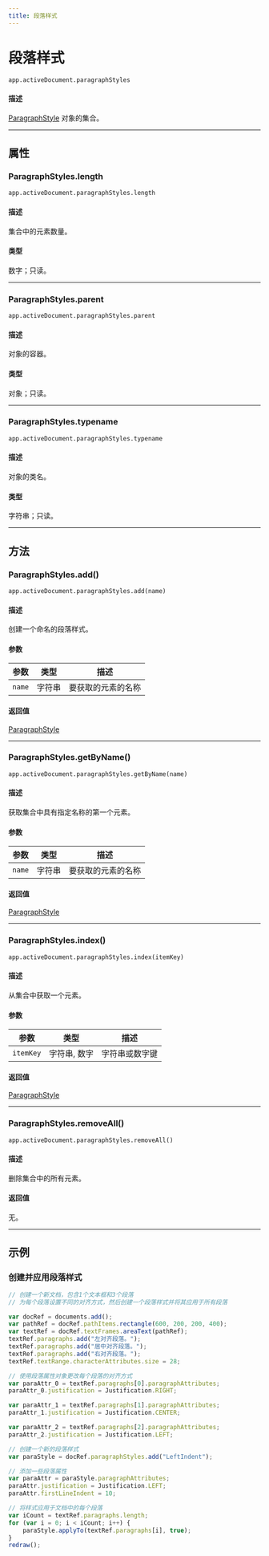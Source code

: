 ```yaml
---
title: 段落样式
---
```

# 段落样式

`app.activeDocument.paragraphStyles`

#### 描述

[ParagraphStyle](.././ParagraphStyle) 对象的集合。

---

## 属性

### ParagraphStyles.length

`app.activeDocument.paragraphStyles.length`

#### 描述

集合中的元素数量。

#### 类型

数字；只读。

---

### ParagraphStyles.parent

`app.activeDocument.paragraphStyles.parent`

#### 描述

对象的容器。

#### 类型

对象；只读。

---

### ParagraphStyles.typename

`app.activeDocument.paragraphStyles.typename`

#### 描述

对象的类名。

#### 类型

字符串；只读。

---

## 方法

### ParagraphStyles.add()

`app.activeDocument.paragraphStyles.add(name)`

#### 描述

创建一个命名的段落样式。

#### 参数

| 参数     | 类型   | 描述         |
| -------- | ------ | ------------------ |
| `name`   | 字符串 | 要获取的元素的名称 |

#### 返回值

[ParagraphStyle](.././ParagraphStyle)

---

### ParagraphStyles.getByName()

`app.activeDocument.paragraphStyles.getByName(name)`

#### 描述

获取集合中具有指定名称的第一个元素。

#### 参数

| 参数     | 类型   | 描述         |
| -------- | ------ | ------------------ |
| `name`   | 字符串 | 要获取的元素的名称 |

#### 返回值

[ParagraphStyle](.././ParagraphStyle)

---

### ParagraphStyles.index()

`app.activeDocument.paragraphStyles.index(itemKey)`

#### 描述

从集合中获取一个元素。

#### 参数

| 参数      | 类型     | 描述     |
| --------- | -------------- | -------------- |
| `itemKey` | 字符串, 数字   | 字符串或数字键 |

#### 返回值

[ParagraphStyle](.././ParagraphStyle)

---

### ParagraphStyles.removeAll()

`app.activeDocument.paragraphStyles.removeAll()`

#### 描述

删除集合中的所有元素。

#### 返回值

无。

---

## 示例

### 创建并应用段落样式

```javascript
// 创建一个新文档，包含1个文本框和3个段落
// 为每个段落设置不同的对齐方式，然后创建一个段落样式并将其应用于所有段落

var docRef = documents.add();
var pathRef = docRef.pathItems.rectangle(600, 200, 200, 400);
var textRef = docRef.textFrames.areaText(pathRef);
textRef.paragraphs.add("左对齐段落。");
textRef.paragraphs.add("居中对齐段落。");
textRef.paragraphs.add("右对齐段落。");
textRef.textRange.characterAttributes.size = 28;

// 使用段落属性对象更改每个段落的对齐方式
var paraAttr_0 = textRef.paragraphs[0].paragraphAttributes;
paraAttr_0.justification = Justification.RIGHT;

var paraAttr_1 = textRef.paragraphs[1].paragraphAttributes;
paraAttr_1.justification = Justification.CENTER;

var paraAttr_2 = textRef.paragraphs[2].paragraphAttributes;
paraAttr_2.justification = Justification.LEFT;

// 创建一个新的段落样式
var paraStyle = docRef.paragraphStyles.add("LeftIndent");

// 添加一些段落属性
var paraAttr = paraStyle.paragraphAttributes;
paraAttr.justification = Justification.LEFT;
paraAttr.firstLineIndent = 10;

// 将样式应用于文档中的每个段落
var iCount = textRef.paragraphs.length;
for (var i = 0; i < iCount; i++) {
    paraStyle.applyTo(textRef.paragraphs[i], true);
}
redraw();
```
